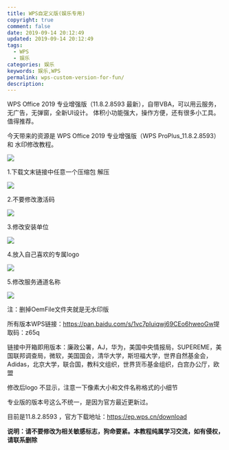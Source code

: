 ```yaml
---
title: WPS自定义版(娱乐专用)
copyright: true
comment: false
date: 2019-09-14 20:12:49
updated: 2019-09-14 20:12:49
tags:
  - WPS
  - 娱乐
categories: 娱乐
keywords: 娱乐,WPS
permalink: wps-custom-version-for-fun/
description:
---
```

WPS Office 2019 专业增强版（11.8.2.8593 最新），自带VBA，可以用云服务，无广告，无弹窗，全新UI设计。 体积小功能强大，操作方便，还有很多小工具。值得推荐。

今天带来的资源是 WPS Office 2019 专业增强版（WPS ProPlus_11.8.2.8593）和 水印修改教程。

<!-- more -->

![](/images/WPS自定义版-装逼专用/006yt1Omgy1g0r5725x3hj30qa0h1ton.jpg)

1.下载文末链接中任意一个压缩包 解压

![](/images/WPS自定义版-装逼专用/1.png)

2.不要修改激活码

![](/images/WPS自定义版-装逼专用/2.png)

3.修改安装单位

![](/images/WPS自定义版-装逼专用/3.png)

4.放入自己喜欢的专属logo

![](/images/WPS自定义版-装逼专用/4.png)

5.修改服务通道名称

![](/images/WPS自定义版-装逼专用/5.png)

注：删掉OemFile文件夹就是无水印版

所有版本WPS链接：<https://pan.baidu.com/s/1vc7pIuiqwj69CEo6hweoGw>提取码：z65q

链接中开箱即用版本：廉政公署，AJ，华为，美国中央情报局，SUPEREME，美国联邦调查局，微软，美国国会，清华大学，斯坦福大学，世界自然基金会，Adidas，北京大学，联合国，教科文组织，世界货币基金组织，白宫办公厅，欧盟

修改后logo 不显示，注意一下像素大小和文件名称格式的小细节  

专业版的版本号这么不统一，是因为官方最近更新过。

目前是11.8.2.8593  ，官方下载地址：<https://ep.wps.cn/download>

**说明：请不要修改为相关敏感标志，狗命要紧。本教程纯属学习交流，如有侵权，请联系删除**
